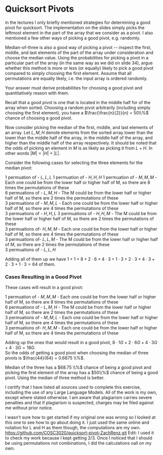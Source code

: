 # Quicksort Pivots

in the lectures I only briefly mentioned strategies for determining a good pivot
for quicksort. The implementation on the slides simply picks the leftmost
element in the part of the array that we consider as a pivot. I also mentioned a
few other ways of picking a good pivot, e.g. randomly.

Median-of-three is also a good way of picking a pivot -- inspect the first,
middle, and last elements of the part of the array under consideration and
choose the median value. Using the probabilities for picking a pivot in a
particular part of the array (in the same way as we did on slide 34), argue
whether this method is more or less (or equally) likely to pick a good pivot
compared to simply choosing the first element. Assume that all permutations are
equally likely, i.e. the input array is ordered randomly.

Your answer must derive probabilities for choosing a good pivot and
quantitatively reason with them.

Recall that a good pivot is one that is located in the middle half for of the array when sorted.
Choosing a random pivot arbitrarily (including simply choosing the first element), you have a $\frac{\frac{n}{2}}{n} = 50\\%$ chance of choosing a good pivot.

Now consider picking the median of the first, middle, and last elements of an array. Let $L,M,H$ denote elements from the sorted array lower than the lower than the middle half of the array, in the middle half of the array, and higher than the middle half of the array respectively.
It should be noted that the odds of picking an element in $M$ is as likely as picking it from $L + H$. In other words $|M| = |H| + |L|$.

Consider the following cases for selecting the three elements for the median pivot:

1 permuation of - $L, L, L$ 
1 permuation of - $H, H, H$
1 permuation of - $M, M, M$  - Each one could be from the lower half or higher half of M, so there are 8 times the permutations of these  
6 permuations of - $L, M, H$  - The M could be from the lower half or higher half of M, so there are 2 times the permutations of these  
3 permuations of - $M, M, L$  - Each one could be from the lower half or higher half of M, so there are 4 times the permutations of these  
3 permuations of - $H, H, L$
3 permuations of - $H, H, M$  - The M could be from the lower half or higher half of M, so there are 2 times the permutations of these  
3 permuations of- $H, M, M$  - Each one could be from the lower half or higher half of M, so there are 4 times the permutations of these  
3 permuations of- $L, L, M$  - The M could be from the lower half or higher half of M, so there are 2 times the permutations of these  
3 permuations of - $L, L, H$

Adding all of them up we have $1+1+8+2\cdot6+4\cdot3+1\cdot3+2\cdot3+4\cdot3+2\cdot3+1\cdot3 = 64$ of them. 

### Cases Resulting in a Good Pivot

These cases will result in a good pivot:

1 permuation of - $M, M, M$  - Each one could be from the lower half or higher half of M, so there are 8 times the permutations of these  
6 permuations of - $L, M, H$  - The M could be from the lower half or higher half of M, so there are 2 times the permutations of these  
3 permuations of - $M, M, L$  - Each one could be from the lower half or higher half of M, so there are 4 times the permutations of these   
3 permuations of- $H, M, M$  - Each one could be from the lower half or higher half of M, so there are 4 times the permutations of these 

Adding up the ones that would result in a good pivot, $8 \cdot 1G + 2 \cdot 6 G + 4 \cdot 3 G + 4 \cdot 3 G = 18 G$.  
So the odds of getting a good pivot when choosing the median of three pivots is $\frac{44}{64} = 0.6875 \\%$.

Median of the three has a $68.75 \\%$ chance of being a good pivot and picking the first element of the array has a $50\\%$ chance of being a good pivot. Using the median of three method is better.

I certify that I have listed all sources used to complete this exercise, including the use of any Large Language Models. All of the work is my own, except where stated otherwise. I am aware that plagiarism carries severe penalties and that if plagiarism is suspected, charges may be filed against me without prior notice.

I wasn't sure how to get started if my original one was wrong so I looked at this one to see how to go about doing it. I just used the same online and notation for L and H as them though, the computations are my own. 
https://github.com/COSC3020/quicksort-pivot-ZachRenz.git
Edit: I used it to check my work because I kept getting $2/3$. Once I noticed that I should be using permutations not combinations, I did the calculations oall on my own.
